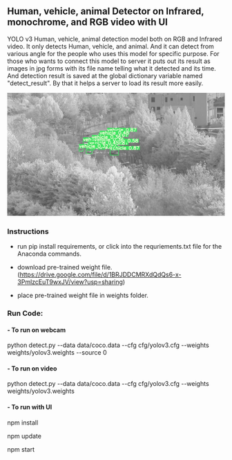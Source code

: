 ## Human, vehicle, animal Detector on Infrared, monochrome, and RGB video with UI
YOLO v3 Human, vehicle, animal detection model both on RGB and Infrared video. It only detects Human, vehicle, and animal. And it can detect from various angle for the people who uses this model for specific purpose. For those who wants to connect this model to server it puts out its result as images in jpg forms with its file name telling what it detected and its time. And detection result is saved at the global dictionary variable named "detect_result". By that it helps a server to load its result more easily.

![](example1.png)

### Instructions

- run pip install requirements, or click into the requriements.txt file for the Anaconda commands.

- download pre-trained weight file. (https://drive.google.com/file/d/1BRJDDCMRXdQdQs6-x-3PmlzcEuT9wxJV/view?usp=sharing)

- place pre-trained weight file in weights folder.

### Run Code:

#### - To run on webcam
python detect.py --data data/coco.data --cfg cfg/yolov3.cfg --weights weights/yolov3.weights --source 0

#### - To run on video
python detect.py --data data/coco.data --cfg cfg/yolov3.cfg --weights weights/yolov3.weights

#### - To run with UI
npm install

npm update

npm start
